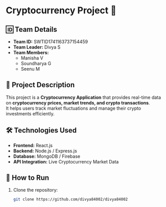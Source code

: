 # Cryptocurrency Project 🚀

## 🆔 Team Details  
- **Team ID:** SWTID1741163737154459  
- **Team Leader:** Divya S  
- **Team Members:**  
  - Manisha V  
  - Soundharya G  
  - Seenu M  

## 📌 Project Description  
This project is a **Cryptocurrency Application** that provides real-time data on **cryptocurrency prices, market trends, and crypto transactions**.  
It helps users track market fluctuations and manage their crypto investments efficiently.  

## 🛠 Technologies Used  
- **Frontend:** React.js  
- **Backend:** Node.js / Express.js  
- **Database:** MongoDB / Firebase  
- **API Integration:** Live Cryptocurrency Market Data  

## 🚀 How to Run  
1. Clone the repository:  
   ```bash
   git clone https://github.com/divya84002/divya84002
